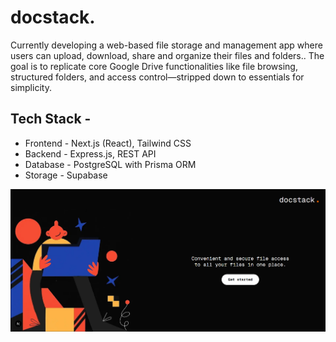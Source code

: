 # docstack.

Currently developing a web-based file storage and management app where users can upload, download, share and organize their files and folders.. The goal is to replicate core Google Drive functionalities like file browsing, structured folders, and access control—stripped down to essentials for simplicity.

## Tech Stack - 
- Frontend - Next.js (React), Tailwind CSS
- Backend - Express.js, REST API
- Database - PostgreSQL with Prisma ORM
- Storage - Supabase  

![App Screenshot](./screenshots/app_img.png)